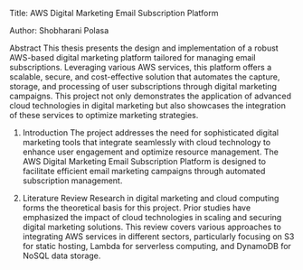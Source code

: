 Title: AWS Digital Marketing Email Subscription Platform

Author: Shobharani Polasa 

Abstract
This thesis presents the design and implementation of a robust AWS-based digital marketing platform tailored for managing email subscriptions. Leveraging various AWS services, this platform offers a scalable, secure, and cost-effective solution that automates the capture, storage, and processing of user subscriptions through digital marketing campaigns. This project not only demonstrates the application of advanced cloud technologies in digital marketing but also showcases the integration of these services to optimize marketing strategies.

1. Introduction
The project addresses the need for sophisticated digital marketing tools that integrate seamlessly with cloud technology to enhance user engagement and optimize resource management. The AWS Digital Marketing Email Subscription Platform is designed to facilitate efficient email marketing campaigns through automated subscription management.

2. Literature Review
Research in digital marketing and cloud computing forms the theoretical basis for this project. Prior studies have emphasized the impact of cloud technologies in scaling and securing digital marketing solutions. This review covers various approaches to integrating AWS services in different sectors, particularly focusing on S3 for static hosting, Lambda for serverless computing, and DynamoDB for NoSQL data storage.
